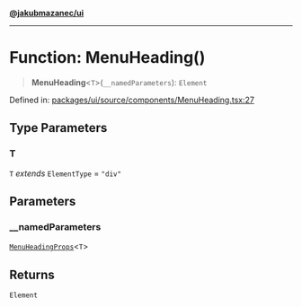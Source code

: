 [**@jakubmazanec/ui**](../README.md)

---

# Function: MenuHeading()

> **MenuHeading**\<`T`\>(`__namedParameters`): `Element`

Defined in:
[packages/ui/source/components/MenuHeading.tsx:27](https://github.com/jakubmazanec/tools/blob/a9ba87d349a220bbed24d161794f90a6ba6009e5/packages/ui/source/components/MenuHeading.tsx#L27)

## Type Parameters

### T

`T` _extends_ `ElementType` = `"div"`

## Parameters

### \_\_namedParameters

[`MenuHeadingProps`](../type-aliases/MenuHeadingProps.md)\<`T`\>

## Returns

`Element`
